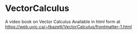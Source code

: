 # VectorCalculus
A video book on Vector Calculus 
Available in html form at https://web.uvic.ca/~tbazett/VectorCalculus/frontmatter-1.html
